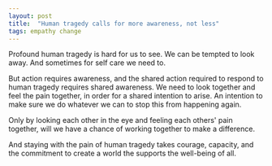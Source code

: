 ```yaml
---
layout: post
title:  "Human tragedy calls for more awareness, not less"
tags: empathy change
---
```


Profound human tragedy is hard for us to see. We can be tempted to look away. And sometimes for self care we need to.

But action requires awareness, and the shared action required to respond to human tragedy requires shared awareness. We need to look together and feel the pain together, in order for a shared intention to arise. An intention to make sure we do whatever we can to stop this from happening again.

Only by looking each other in the eye and feeling each others' pain together, will we have a chance of working together to make a difference.

And staying with the pain of human tragedy takes courage, capacity, and the commitment to create a world the supports the well-being of all.